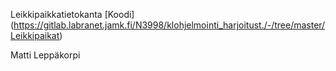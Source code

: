Leikkipaikkatietokanta
[Koodi] (https://gitlab.labranet.jamk.fi/N3998/klohjelmointi_harjoitust./-/tree/master/Leikkipaikat)

Matti Leppäkorpi